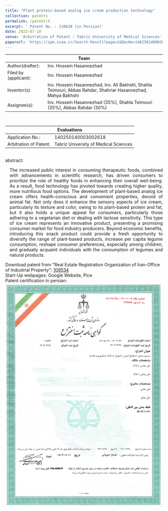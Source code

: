 ```yaml
---
title: "Plant protein-based analog ice cream production technology"
collection: patents
permalink: /patent/4
excerpt: ' Patent No. : 110638 (in Persian)'
date: 2023-07-10
venue: 'Arbitration of Patent : Tabriz University of Medical Sciences'
paperurl: 'https://ipm.ssaa.ir/Search-Result?page=1&DecNo=140250140003002618&RN=110638'
---
```

 <table>
  <tr>
    <th colspan="2" style="text-align:center; border-bottom-style:solid; border-bottom-width:0.1em;">Team</th>
  </tr>
  <tr>
    <td>Author(drafter):</td>
    <td>Inv. Hossein Hasannezhad</td>
  </tr>
  <tr>
    <td>Filed by (applicant):</td>
    <td>Inv. Hossein Hasannezhad</td>
  </tr>
  <tr>
    <td>Inventor(s):</td>
    <td>Inv. Hossein Hasannezhad, Inv. Ali Bakhshi, Shahla Teimouri, Abbas Rahdar, Shahriar Hasannezhad, Mahya Bakhshi</td>
  </tr>
  <tr>
    <td>Assignee(s):</td>
    <td>Inv. Hossein Hasannezhad (35%), Shahla Teimouri (35%), Abbas Rahdar (30%)</td>
  </tr>
</table>
<br>
 <table>
  <tr>
    <th colspan="2" style="text-align:center; border-bottom-style:solid; border-bottom-width:0.1em;">Evaluations</th>
  </tr>
  <tr>
    <td>Application No.:</td>
    <td>140250140003002618</td>
  </tr>
  <tr>
    <td>Arbitration of Patent:</td>
    <td>Tabriz University of Medical Sciences</td>
  </tr>
</table>
<br>
abstract:<br>
<p align="justify" style="padding-left: 1em">The increased public interest in consuming therapeutic foods, combined with advancements in scientific research, 
  has driven consumers to prioritize the role of healthy foods in enhancing their overall well-being. As a result, food technology has pivoted towards creating higher quality, 
  more nutritious food options. The development of plant-based analog ice cream offers health-conscious and convenient properties, devoid of animal fat. Not only does it enhance 
  the sensory aspects of ice cream, particularly its texture and color, owing to its plant-based protein and fat, but it also holds a unique appeal for consumers, particularly 
  those adhering to a vegetarian diet or dealing with lactose sensitivity. This type of ice cream represents an innovative product, presenting a promising consumer market for 
  food industry producers. Beyond economic benefits, introducing this snack product could provide a fresh opportunity to diversify the range of plant-based products, increase 
  per capita legume consumption, reshape consumer preferences, especially among children, and gradually acquaint individuals with the consumption of legumes and natural products.<p>

Download patent from "Real Estate Registration Organization of Iran-Office of Industrial Property": <a href="https://ipm.ssaa.ir/Search-Result?page=1&DecNo=140250140003002618&RN=110638">109534</a> <br>
 Start-Up webpages: Google Website, Pice<br>
Patent certification in persian: 
 <img src="/files/patents/patentCert109534.png" alt="Certification of Plant protein-based analog ice cream production technology">
